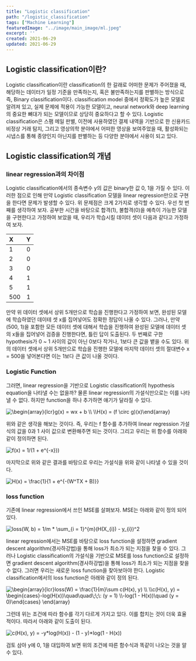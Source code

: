 ```yaml
---
title: "Logistic classification"
path: "/logistic_classification"
tags: ["Machine Learning"]
featuredImage: "../image/main_image/ml.jpeg"
excerpt: ''
created: 2021-06-29
updated: 2021-06-29
---
```


## Logistic classification이란?

Logistic classification이란 classification의 한 갈래로 어떠한 문제가 주어졌을 때, 해당하는 데이터가 일정 기준을 만족하는지, 혹은 불만족하는지를 판별하는 방식으로 즉, Binary classification이다. classification model 중에서 정확도가 높은 모델로 알려져 있고, 실제 문제에 적용이 가능한 모델이고, neural network와 deep learning의 중요한 뼈대가 되는 모델이므로 상당히 중요하다고 할 수 있다. Logistic classification은 스팸 메일 판별, 이전에 사용하였던 결제 내역을 기반으로 한 신용카드 비정상 거래 탐지, 그리고 영상의학 분야에서 어떠한 영상을 보여주었을 때, 활성화되는 시냅스를 통해 종양인지 아닌지를 판별하는 등 다양한 분야에서 사용이 되고 있다. 

## Logistic classification의 개념

### linear regression과의 차이점

Logistic classification에서의 종속변수 y의 값은 binary한 값 0, 1을 가질 수 있다. 이러한 점으로 인해 만약 Logistic classification 모델을 linear regression만으로 구현을 한다면 문제가 발생할 수 있다. 위 문제점은 크게 2가지로 생각할 수 있다. 우선 첫 번째를 생각하여 보자. 공부한 시간을 바탕으로 합격(1), 불합격(0)을 예측이 가능한 모델을 구현한다고 가정하여 보았을 때, 우리가 학습시킬 데이터 셋이 다음과 같다고 가정하여 보자.

|X|Y|
|:---|:---:|
|1|0|
|2|0|
|3|0|
|4|1|
|5|1|
|500|1|

만약 위 데이터 셋에서 상위 5개만으로 학습을 진행한다고 가정하여 보면, 완성된 모델에 학습하였던 데이테 셋 x를 집어넣어도 정확한 정답이 나올 수 있다. 그러나, 만약 (500, 1)을 포함한 모든 데이터 셋에 대해서 학습을 진행하여 완성된 모델에 데이터 셋의 x들을 집어넣어 검증을 진행한다면, 틀린 답이 도출된다. 두 번째로 구한 hypothesis가 0 ~ 1 사이의 값이 아닌 0보다 작거나, 1보다 큰 값을 뱉을 수도 있다. 위의 데이터 셋에서 상위 5개만으로 학습을 진행한 모델에 마지막 데이터 셋의 절대변수 x = 500을 넣어본다면 이는 1보다 큰 값이 나올 것이다. 

### Logistic Function

그러면, linear regression을 기반으로 Logistic classification의 hypothesis equation을 나타낼 수는 없을까? 물론 linear regression의 가설식만으로는 이를 나타낼 수 없다. 하지만 function을 하나 추가하면 얘기가 달라질 수 있다.

<img src="https://latex.codecogs.com/svg.image?\begin{array}{lcr}g(x)&space;=&space;wx&space;&plus;&space;b&space;\\&space;\\H(x)&space;=&space;(f&space;\circ&space;g)(x)\end{array}&space;" title="\begin{array}{lcr}g(x) = wx + b \\ \\H(x) = (f \circ g)(x)\end{array} " />

위와 같은 생각을 해보는 것이다. 즉, 우리는 f 함수를 추가하여 linear regression 가설식의 값을 0과 1 사이 값으로 변환해주면 되는 것이다. 그리고 우리는 위 함수를 아래와 같이 정의하면 된다.

<img src="https://latex.codecogs.com/svg.image?f(x)&space;=&space;1/(1&space;&plus;&space;e^{-x}))" title="f(x) = 1/(1 + e^{-x}))" />

마지막으로 위와 같은 결과를 바탕으로 우리는 가설식을 위와 같이 나타낼 수 있을 것이다.

<img src="https://latex.codecogs.com/svg.image?H(x)&space;=&space;\frac{1}{1&space;&plus;&space;e^{-(W^TX&space;&plus;&space;B)}}" title="H(x) = \frac{1}{1 + e^{-(W^TX + B)}}" />

### loss function

기존에 linear regression에서 쓰인 MSE를 살펴보자. MSE는 아래와 같이 정의 되어있다. 

<img src="https://latex.codecogs.com/svg.image?loss(W,&space;b)&space;=&space;1/m&space;*&space;\sum_{i&space;=&space;1}^{m}(H(X_{i})&space;-&space;y_{i})^2" title="loss(W, b) = 1/m * \sum_{i = 1}^{m}(H(X_{i}) - y_{i})^2" />

linear regression에서는 MSE를 바탕으로 loss function을 설정하면 gradient descent algorithm(경사하강법)을 통해 loss가 최소가 되는 지점을 찾을 수 있다. 
그러나 Logistic classification의 가설식을 기반으로 MSE를 loss function으로 설정하면 gradient descent algorithm(경사하강법)을 통해 loss가 최소가 되는 지점을 찾을 수 없다. 그러면 우리는 새로운 loss function을 찾아보아야 한다. Logistic classification에서의 loss function은 아래와 같이 정의 된다.

<img src="https://latex.codecogs.com/svg.image?\begin{array}{lcr}loss(W)&space;=&space;\frac{1}{m}\sum&space;c(H(x),&space;y)&space;\\&space;\\c(H(x),&space;y)&space;=&space;\begin{cases}-log(H(x))\quad\quad\;\;\:&space;(y&space;=&space;1)&space;\\-log(1&space;-&space;H(x))\quad&space;(y&space;=&space;0)\end{cases}&space;\end{array}&space;" title="\begin{array}{lcr}loss(W) = \frac{1}{m}\sum c(H(x), y) \\ \\c(H(x), y) = \begin{cases}-log(H(x))\quad\quad\;\;\: (y = 1) \\-log(1 - H(x))\quad (y = 0)\end{cases} \end{array} " />

그런데 위는 조건에 따라 함수를 각기 다르게 가지고 있다. 이를 합치는 것이 더욱 효율적이다. 따라서 아래와 같이 도출이 된다.

<img src="https://latex.codecogs.com/svg.image?c(H(x),&space;y)&space;=&space;-y*log(H(x))&space;-&space;(1&space;-&space;y)*log(1&space;-&space;H(x))" title="c(H(x), y) = -y*log(H(x)) - (1 - y)*log(1 - H(x))" />

검토 삼아 y에 0, 1을 대입하여 보면 위의 조건에 따른 함수식과 똑같이 나오는 것을 알 수 있다.